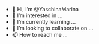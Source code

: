 - 👋 Hi, I’m @YaschinaMarina
- 👀 I’m interested in ...
- 🌱 I’m currently learning ...
- 💞️ I’m looking to collaborate on ...
- 📫 How to reach me ...

<!---
YaschinaMarina/YaschinaMarina is a ✨ special ✨ repository because its `README.md` (this file) appears on your GitHub profile.
You can click the Preview link to take a look at your changes.
--->
